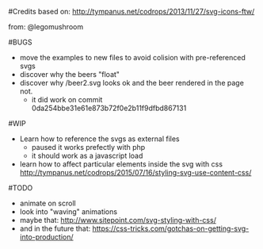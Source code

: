 #Credits
based on: http://tympanus.net/codrops/2013/11/27/svg-icons-ftw/

from: @legomushroom

#BUGS
* move the examples to new files to avoid colision with pre-referenced svgs
* discover why the beers "float"
* discover why /beer2.svg looks ok and the beer rendered in the page not.
    * it did work on commit 0da254bbe31e61e873b72f0e2b11f9dfbd867131

#WIP
* Learn how to reference the svgs as external files
    * paused it works prefectly with php
    * it should work as a javascript load
* learn how to affect particular elements inside the svg with css http://tympanus.net/codrops/2015/07/16/styling-svg-use-content-css/

#TODO
* animate on scroll
* look into "waving" animations
* maybe that: http://www.sitepoint.com/svg-styling-with-css/
* and in the future that: https://css-tricks.com/gotchas-on-getting-svg-into-production/
